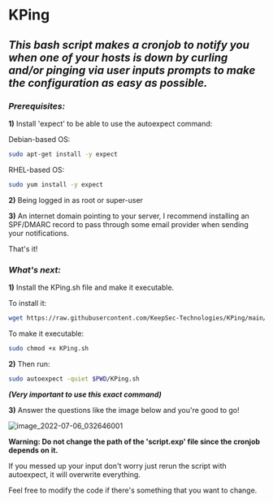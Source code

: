 # KPing

## *This bash script makes a cronjob to notify you when one of your hosts is down by curling and/or pinging via user inputs prompts to make the configuration as easy as possible.*

### ***Prerequisites:***

**1)** Install 'expect' to be able to use the autoexpect command:

Debian-based OS: 
```bash
sudo apt-get install -y expect
```
RHEL-based OS: 
```bash
sudo yum install -y expect
```
**2)** Being logged in as root or super-user

**3)** An internet domain pointing to your server, I recommend installing an SPF/DMARC record to pass through some email provider when sending your notifications.

That's it!

### ***What's next:***

**1)** Install the KPing.sh file and make it executable.

To install it: 
```bash
wget https://raw.githubusercontent.com/KeepSec-Technologies/KPing/main/KPing.sh
```
To make it executable:
```bash
sudo chmod +x KPing.sh
```
**2)** Then run: 
```bash
sudo autoexpect -quiet $PWD/KPing.sh
```
***(Very important to use this exact command)***

**3)** Answer the questions like the image below and you're good to go!

![image_2022-07-06_032646001](https://user-images.githubusercontent.com/108779415/177493882-589207f8-f5cb-485e-a27f-0531578b6c24.png)



**Warning: Do not change the path of the 'script.exp' file since the cronjob depends on it.**

If you messed up your input don't worry just rerun the script with autoexpect, it will overwrite everything.

Feel free to modify the code if there's something that you want to change.



